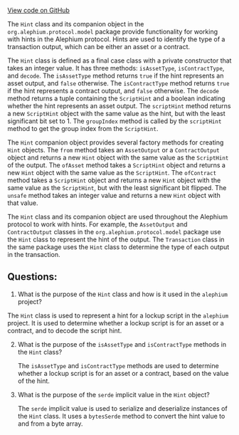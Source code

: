 [View code on GitHub](https://github.com/alephium/alephium/blob/master/protocol/src/main/scala/org/alephium/protocol/model/Hint.scala)

The `Hint` class and its companion object in the `org.alephium.protocol.model` package provide functionality for working with hints in the Alephium protocol. Hints are used to identify the type of a transaction output, which can be either an asset or a contract. 

The `Hint` class is defined as a final case class with a private constructor that takes an integer value. It has three methods: `isAssetType`, `isContractType`, and `decode`. The `isAssetType` method returns `true` if the hint represents an asset output, and `false` otherwise. The `isContractType` method returns `true` if the hint represents a contract output, and `false` otherwise. The `decode` method returns a tuple containing the `ScriptHint` and a boolean indicating whether the hint represents an asset output. The `scriptHint` method returns a new `ScriptHint` object with the same value as the hint, but with the least significant bit set to 1. The `groupIndex` method is called by the `scriptHint` method to get the group index from the `ScriptHint`.

The `Hint` companion object provides several factory methods for creating `Hint` objects. The `from` method takes an `AssetOutput` or a `ContractOutput` object and returns a new `Hint` object with the same value as the `ScriptHint` of the output. The `ofAsset` method takes a `ScriptHint` object and returns a new `Hint` object with the same value as the `ScriptHint`. The `ofContract` method takes a `ScriptHint` object and returns a new `Hint` object with the same value as the `ScriptHint`, but with the least significant bit flipped. The `unsafe` method takes an integer value and returns a new `Hint` object with that value.

The `Hint` class and its companion object are used throughout the Alephium protocol to work with hints. For example, the `AssetOutput` and `ContractOutput` classes in the `org.alephium.protocol.model` package use the `Hint` class to represent the hint of the output. The `Transaction` class in the same package uses the `Hint` class to determine the type of each output in the transaction.
## Questions: 
 1. What is the purpose of the `Hint` class and how is it used in the `alephium` project?
   
   The `Hint` class is used to represent a hint for a lockup script in the `alephium` project. It is used to determine whether a lockup script is for an asset or a contract, and to decode the script hint. 

2. What is the purpose of the `isAssetType` and `isContractType` methods in the `Hint` class?
   
   The `isAssetType` and `isContractType` methods are used to determine whether a lockup script is for an asset or a contract, based on the value of the hint. 

3. What is the purpose of the `serde` implicit value in the `Hint` object?
   
   The `serde` implicit value is used to serialize and deserialize instances of the `Hint` class. It uses a `bytesSerde` method to convert the hint value to and from a byte array.